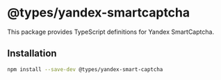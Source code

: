 # @types/yandex-smartcaptcha

This package provides TypeScript definitions for Yandex SmartCaptcha.

## Installation

```bash
npm install --save-dev @types/yandex-smart-captcha
